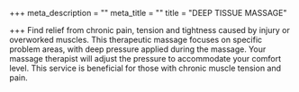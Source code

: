 +++
meta_description = ""
meta_title = ""
title = "DEEP TISSUE MASSAGE"

+++
Find relief from chronic pain, tension and tightness caused by injury or overworked muscles. This therapeutic massage focuses on specific problem areas, with deep pressure applied during the massage. Your massage therapist will adjust the pressure to accommodate your comfort level. This service is beneficial for those with chronic muscle tension and pain.